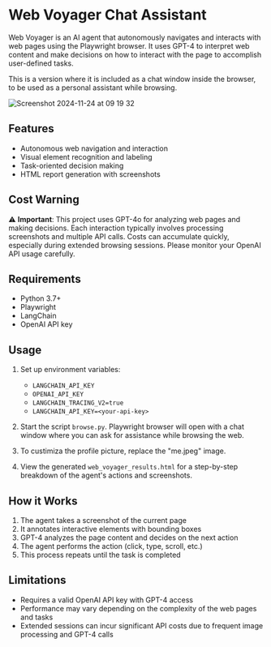 # Web Voyager Chat Assistant

Web Voyager is an AI agent that autonomously navigates and interacts with web pages using the Playwright browser. It uses GPT-4 to interpret web content and make decisions on how to interact with the page to accomplish user-defined tasks.

This is a version where it is included as a chat window inside the browser, to be used as a personal assistant while browsing.

![Screenshot 2024-11-24 at 09 19 32](https://github.com/user-attachments/assets/20d9d4f8-9d3c-423e-a95a-b8a4b21ff7de)

## Features

- Autonomous web navigation and interaction
- Visual element recognition and labeling
- Task-oriented decision making
- HTML report generation with screenshots


## Cost Warning

⚠️ **Important**: This project uses GPT-4o for analyzing web pages and making decisions. Each interaction typically involves processing screenshots and multiple API calls. Costs can accumulate quickly, especially during extended browsing sessions. Please monitor your OpenAI API usage carefully.

## Requirements

- Python 3.7+
- Playwright
- LangChain
- OpenAI API key

## Usage
1. Set up environment variables:
   - `LANGCHAIN_API_KEY`
   - `OPENAI_API_KEY`
   - `LANGCHAIN_TRACING_V2=true`
   - `LANGCHAIN_API_KEY=<your-api-key>`

2. Start the script `browse.py`. Playwright browser will open with a chat window where you can ask for assistance while browsing the web.

3. To custimiza the profile picture, replace the "me.jpeg" image.

3. View the generated `web_voyager_results.html` for a step-by-step breakdown of the agent's actions and screenshots.

## How it Works

1. The agent takes a screenshot of the current page
2. It annotates interactive elements with bounding boxes
3. GPT-4 analyzes the page content and decides on the next action
4. The agent performs the action (click, type, scroll, etc.)
5. This process repeats until the task is completed

## Limitations

- Requires a valid OpenAI API key with GPT-4 access
- Performance may vary depending on the complexity of the web pages and tasks
- Extended sessions can incur significant API costs due to frequent image processing and GPT-4 calls
